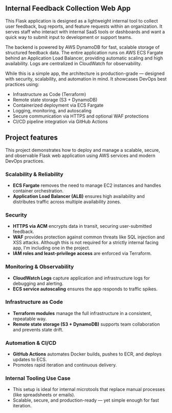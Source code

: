 
## Internal Feedback Collection Web App

This Flask application is designed as a lightweight internal tool to collect user feedback, bug reports, and feature requests within an organization. It serves staff who interact with internal SaaS tools or dashboards and want a quick way to submit input to development or support teams.

The backend is powered by AWS DynamoDB for fast, scalable storage of structured feedback data. The entire application runs on AWS ECS Fargate behind an Application Load Balancer, providing automatic scaling and high availability. Logs are centralized in CloudWatch for observability.

While this is a simple app, the architecture is production-grade — designed with security, scalability, and automation in mind. It showcases DevOps best practices using:

- Infrastructure as Code (Terraform)
- Remote state storage (S3 + DynamoDB)
- Containerized deployment via ECS Fargate
- Logging, monitoring, and autoscaling
- Secure communication via HTTPS and optional WAF protections
- CI/CD pipeline integration via GitHub Actions

## Project features

This project demonstrates how to deploy and manage a scalable, secure, and observable Flask web application using AWS services and modern DevOps practices.

### Scalability & Reliability
- **ECS Fargate** removes the need to manage EC2 instances and handles container orchestration.
- **Application Load Balancer (ALB)** ensures high availability and distributes traffic across multiple availability zones.

### Security
- **HTTPS via ACM** encrypts data in transit, securing user-submitted feedback.
- **WAF** provides protection against common threats like SQL injection and XSS attacks. Although this is not required for a strictly internal facing app, I'm including one in the project.
- **IAM roles and least-privilege access** are enforced via Terraform.

### Monitoring & Observability
- **CloudWatch Logs** capture application and infrastructure logs for debugging and alerting.
- **ECS service autoscaling** ensures the app responds to traffic spikes.

### Infrastructure as Code
- **Terraform modules** manage the full infrastructure in a consistent, repeatable way.
- **Remote state storage (S3 + DynamoDB)** supports team collaboration and prevents state drift.

### Automation & CI/CD
- **GitHub Actions** automates Docker builds, pushes to ECR, and deploys updates to ECS.
- Promotes rapid iteration and continuous delivery.

### Internal Tooling Use Case
- This setup is ideal for internal microtools that replace manual processes (like spreadsheets or emails).
- Scalable, secure, and production-ready — yet simple enough for fast iteration.
